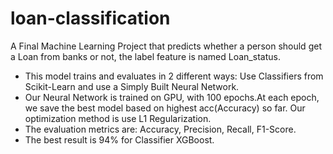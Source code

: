 # loan-classification
A Final Machine Learning Project that predicts whether a person should get a Loan from banks or not, the label feature is named Loan_status.
* This model trains and evaluates in 2 different ways: Use Classifiers from Scikit-Learn and use a Simply Built Neural Network.
* Our Neural Network is trained on GPU, with 100 epochs.At each epoch, we save the best model based on highest acc(Accuracy) so far. Our optimization method is use L1 Regularization.
* The evaluation metrics are: Accuracy, Precision, Recall, F1-Score.
* The best result is 94% for Classifier XGBoost.
